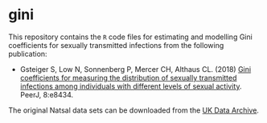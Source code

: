 # gini

This repository contains the `R` code files for estimating and modelling Gini coefficients for sexually transmitted infections from the following publication:

- Gsteiger S, Low N, Sonnenberg P, Mercer CH, Althaus CL. (2018) [Gini coefficients for measuring the distribution of sexually transmitted infections among individuals with different levels of sexual activity](https://doi.org/10.7717/peerj.8434). PeerJ, 8:e8434.

The original Natsal data sets can be downloaded from the [UK Data Archive](http://data-archive.ac.uk).
